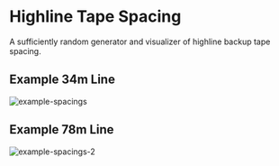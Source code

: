 # Highline Tape Spacing
A sufficiently random generator and visualizer of highline backup tape spacing.

## Example 34m Line
![example-spacings](https://github.com/user-attachments/assets/e8a9dacd-5de2-42d7-bccc-65cb35bfc7ad)

## Example 78m Line
![example-spacings-2](https://github.com/user-attachments/assets/e6bb95c7-9554-430c-82f9-c19cbf620332)
